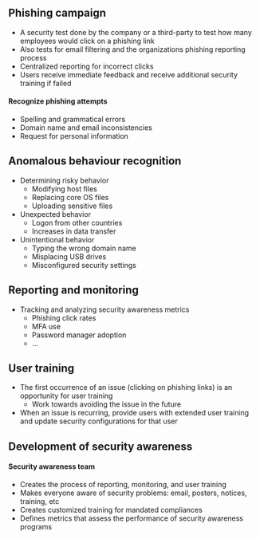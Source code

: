 ## Phishing campaign
- A security test done by the company or a third-party to test how many employees would click on a phishing link
- Also tests for email filtering and the organizations phishing reporting process
- Centralized reporting for incorrect clicks
- Users receive immediate feedback and receive additional security training if failed
#### Recognize phishing attempts
- Spelling and grammatical errors
- Domain name and email inconsistencies
- Request for personal information
## Anomalous behaviour recognition
- Determining risky behavior
	- Modifying host files
	- Replacing core OS files
	- Uploading sensitive files
- Unexpected behavior
	- Logon from other countries
	- Increases in data transfer
- Unintentional behavior
	- Typing the wrong domain name
	- Misplacing USB drives
	- Misconfigured security settings
## Reporting and monitoring
- Tracking and analyzing security awareness metrics
	- Phishing click rates
	- MFA use
	- Password manager adoption
	- ...
## User training
- The first occurrence of an issue (clicking on phishing links) is an opportunity for user training
	- Work towards avoiding the issue in the future
- When an issue is recurring, provide users with extended user training and update security configurations for that user
## Development of security awareness
#### Security awareness team
- Creates the process of reporting, monitoring, and user training
- Makes everyone aware of security problems: email, posters, notices, training, etc
- Creates customized training for mandated compliances
- Defines metrics that assess the performance of security awareness programs

